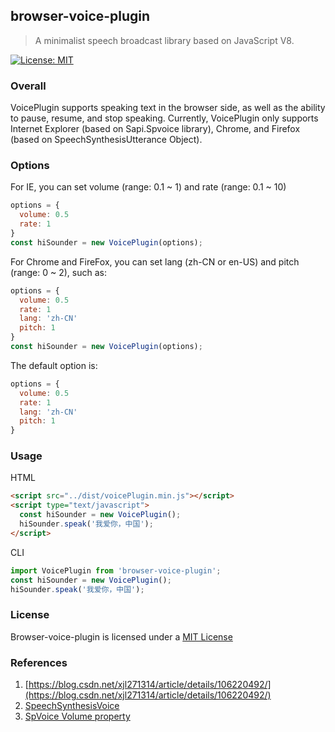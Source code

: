 <!--
 * @Author: 刘晨曦 <lcxcsy@126.com>
 * @Date: 2021-09-01 17:00:06
 * @LastEditTime: 2021-09-06 14:05:59
 * @LastEditors: Please set LastEditors
 * @Description: README
 * @FilePath: \MyCode\Hikvision\MyGithub\browser-voice-plugin\README.md
-->

## browser-voice-plugin

> A minimalist speech broadcast library based on JavaScript V8.

[![License: MIT](https://img.shields.io/badge/License-MIT-green.svg)](https://opensource.org/licenses/MIT)

### Overall

VoicePlugin supports speaking text in the browser side, as well as the ability to pause, resume, and stop speaking. Currently, VoicePlugin only supports Internet Explorer (based on Sapi.Spvoice library), Chrome, and Firefox (based on SpeechSynthesisUtterance Object).

### Options

For IE, you can set volume (range: 0.1 ~ 1) and rate (range: 0.1 ~ 10)

```js
options = {
  volume: 0.5
  rate: 1
}
const hiSounder = new VoicePlugin(options);
```

For Chrome and FireFox, you can set lang (zh-CN or en-US) and pitch (range: 0 ~ 2), such as:

```js
options = {
  volume: 0.5
  rate: 1
  lang: 'zh-CN'
  pitch: 1
}
const hiSounder = new VoicePlugin(options);
```

The default option is:

```js
options = {
  volume: 0.5
  rate: 1
  lang: 'zh-CN'
  pitch: 1
}
```

### Usage

HTML

```html
<script src="../dist/voicePlugin.min.js"></script>
<script type="text/javascript">
  const hiSounder = new VoicePlugin();
  hiSounder.speak('我爱你，中国');
</script>
```

CLI

```js
import VoicePlugin from 'browser-voice-plugin';
const hiSounder = new VoicePlugin();
hiSounder.speak('我爱你，中国');
```

### License

Browser-voice-plugin is licensed under a [MIT License](https://opensource.org/licenses/MIT)

### References

1. [https://blog.csdn.net/xjl271314/article/details/106220492/](https://blog.csdn.net/xjl271314/article/details/106220492/)
2. [SpeechSynthesisVoice](https://developer.mozilla.org/en-US/docs/Web/API/SpeechSynthesisVoice)
3. [SpVoice Volume property](<https://docs.microsoft.com/en-us/previous-versions/windows/desktop/ms723615(v=vs.85)>)
